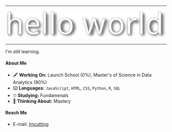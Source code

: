 -----------------------------------

![](/helloworld.svg)

-----------------------------------

I'm still learning.

#### About Me
* 🖋 **Working On:** Launch School (0%), Master's of Science in Data Analytics (90%)
* ⌨️ **Languages:** `JavaScript`, `HTML`, `CSS`, `Python`, `R`, `SQL`
* ⏱ **Studying:** Fundamenals
* 💭 **Thinking About:** Mastery

#### Reach Me
* E-mail: [lmcutting](mailto:lmcutting@gmail.com?subject=[GitHub]%20Let's%20Chat)
